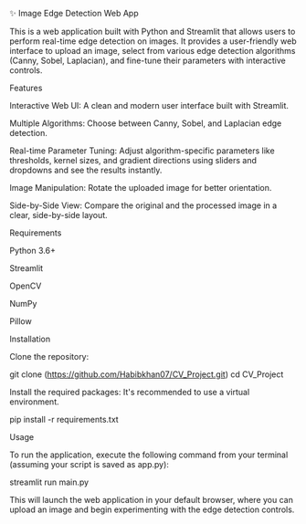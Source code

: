 ✨ Image Edge Detection Web App

This is a web application built with Python and Streamlit that allows users to perform real-time edge detection on images. It provides a user-friendly web interface to upload an image, select from various edge detection algorithms (Canny, Sobel, Laplacian), and fine-tune their parameters with interactive controls.

Features

Interactive Web UI: A clean and modern user interface built with Streamlit.

Multiple Algorithms: Choose between Canny, Sobel, and Laplacian edge detection.

Real-time Parameter Tuning: Adjust algorithm-specific parameters like thresholds, kernel sizes, and gradient directions using sliders and dropdowns and see the results instantly.

Image Manipulation: Rotate the uploaded image for better orientation.

Side-by-Side View: Compare the original and the processed image in a clear, side-by-side layout.

Requirements

Python 3.6+

Streamlit

OpenCV

NumPy

Pillow

Installation

Clone the repository:

git clone (https://github.com/Habibkhan07/CV_Project.git)
cd CV_Project


Install the required packages:
It's recommended to use a virtual environment.

pip install -r requirements.txt


Usage

To run the application, execute the following command from your terminal (assuming your script is saved as app.py):

streamlit run main.py


This will launch the web application in your default browser, where you can upload an image and begin experimenting with the edge detection controls.
